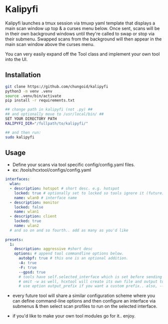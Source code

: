 # Kalipyfi

Kalipyfi launches a tmux session via tmuxp yaml template that displays a main scan window up top
& a curses menu below. Once sent, scans will be in their own background windows until they're called to swap
or stop via their submenu. Swapped scans from the background will then appear in the main scan window above
the curses menu.

You can very easily expand off the Tool class and implement your own tool into the UI.

## Installation
```bash
git clone https://github.com/chungoid/kalipyfi
python3 -m venv .venv
source .venv/bin/activate
pip install -r requirements.txt

## change path in kalipyfi (not .py) ##
## and optionally move to /usr/local/bin/ ##
SET YOUR DIRECTORY PATH
KALIPYFI_DIR="/fullpath/to/kalipyfi/"

## and then run:
sudo kalipyfi
```

## Usage

- Define your scans via tool specific config/config.yaml files.
- ex: /tools/hcxtool/configs/config.yaml
```yaml
interfaces:
  wlan:
  - description: hotspot # short desc. e.g. hotspot
    locked: true # optionally set to locked so tools ignore it (future)
    name: wlan0 # interface name 
  - description: monitor
    locked: false
    name: wlan1
  - description: client
    locked: true
    name: wlan2
  # and so on and so fourth.. add as many as you'd like
  
presets:
  1: 
    description: aggressive #short desc
    options: # append tool commandline options below. 
      autobpf: true # this one is an optional addition.
      -A: true
      -F: true
      --gpsd: true
      # tools have self.selected_interface which is set before sending scans.. omit interface from config
      # omit -w as well, hcxtool will create its own file and output to tools/hcxtools/results/
      # use option output_prefix if you want a custom prefix.. also, --gpsd: true will handle .nmea file creation
```

- every future tool will share a similar configuration scheme where you can define command-line options
and then configure an interface via submenus & then select scan profiles to run on the selected interface.

- if you'd like to make your own tool modules go for it.. enjoy.


